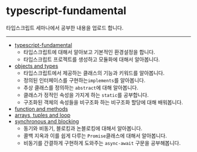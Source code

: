 # typescript-fundamental

타입스크립트 세마나에서 공부한 내용을 업로드 합니다.

---
- [typescript-fundamental](https://jinuk.notion.site/TypeScript-0dcfa061d4904b409e36b6c63fd0987e)
  - 타입스크립트에 대해서 알아보고 기본적인 환경설정을 합니다.
  - 타입스크립트 프로젝트를 생성하고 모듈화에 대해서 알아봅니다.
- [objects and types](https://jinuk.notion.site/objects-types-0a8b45adddb4411eb270513e518727ca)
  - 타입스크립트에서 제공하는 클래스의 기능과 키워드를 알아봅니다.
  - 정의된 인터페이스를 구현하는`implements`를 알아봅니다.
  - 추상 클래스를 정의하는 `abstract`에 대해 알아봅니다.
  - 클래스가 정적인 속성을 가지게 하는 `static`를 공부합니다.
  - 구조화된 객체의 속성들을 비구조화 하는 비구조화 할당에 대해 배워봅니다.
- [function and methods]()
- [arrays, tuples and loop]()
- [synchronous and blocking](https://jinuk.notion.site/synchronous-and-blocking-02d34d3860964e59a9e475d8a1028886)
  - 동기와 비동기, 블로킹과 논블로킹에 대해서 알아봅니다.
  - 콜백 지옥과 이를 쉽게 다루는 `Promise`클래스에 대해서 알아봅니다.
  - 비동기를 간결하게 구현하게 도와주는 `async-await` 구문을 공부해봅니다.